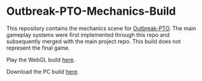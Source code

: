 # Outbreak-PTO-Mechanics-Build

This repository contains the mechanics scene for [Outbreak-PTO](https://github.com/marlinism/385Project). The main gameplay systems were first implemented through this repo and subsequently merged with the main project repo. This build does not represent the final game. 

Play the WebGL build [here](https://ringman3640.github.io/OutbreakPTO-Prototype/Build/WebGL/).

Download the PC build [here](https://github.com/Ringman3640/OutbreakPTO-Prototype/raw/main/Build/PC.zip).
